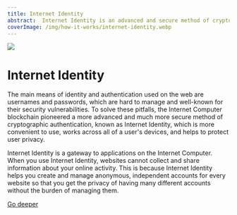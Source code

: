 ```yaml
---
title: Internet Identity
abstract:  Internet Identity is an advanced and secure method of cryptographic authentication, which is convenient to use, works across all of a user's devices, and helps to protect user privacy.
coverImage: /img/how-it-works/internet-identity.webp
---
```


![](/img/how-it-works/internet-identity.webp)

# Internet Identity

The main means of identity and authentication used on the web are usernames and passwords, which are hard to manage and well-known for their security vulnerabilities. To solve these pitfalls, the Internet Computer blockchain pioneered a more advanced and much more secure method of cryptographic authentication, known as Internet Identity, which is more convenient to use, works across all of a user's devices, and helps to protect user privacy.

Internet Identity is a gateway to applications on the Internet Computer. When you use Internet Identity, websites cannot collect and share information about your online activity. This is because Internet Identity helps you create and manage anonymous, independent accounts for every website so that you get the privacy of having many different accounts without the burden of managing them.

[Go deeper](/how-it-works/web-authentication-identity/)
